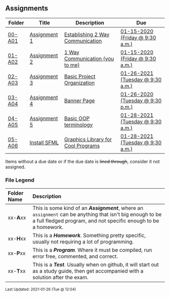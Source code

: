 ## Assignments

| Folder | Title | Description | Due |
|-----|-----|-----|-----|
| <a href="https://github.com/rugbyprof/2143-Object-Oriented-Programming/tree/master/Assignments/00-A01">00-A01</a> | <a href="https://github.com/rugbyprof/2143-Object-Oriented-Programming/tree/master/Assignments/00-A01"> Assignment 1 </a> | <a href="https://github.com/rugbyprof/2143-Object-Oriented-Programming/tree/master/Assignments/00-A01"> Establishing 2 Way Communication</a> | <a href="https://github.com/rugbyprof/2143-Object-Oriented-Programming/tree/master/Assignments/00-A01"> 01-15-2020 (Friday @ 9:30 a.m.)</a> |
| <a href="https://github.com/rugbyprof/2143-Object-Oriented-Programming/tree/master/Assignments/01-A02">01-A02</a> | <a href="https://github.com/rugbyprof/2143-Object-Oriented-Programming/tree/master/Assignments/01-A02"> Assignment 2 </a> | <a href="https://github.com/rugbyprof/2143-Object-Oriented-Programming/tree/master/Assignments/01-A02"> 1 Way Communication (you to me)</a> | <a href="https://github.com/rugbyprof/2143-Object-Oriented-Programming/tree/master/Assignments/01-A02"> 01-15-2020 (Friday @ 9:30 a.m.)</a> |
| <a href="https://github.com/rugbyprof/2143-Object-Oriented-Programming/tree/master/Assignments/02-A03">02-A03</a> | <a href="https://github.com/rugbyprof/2143-Object-Oriented-Programming/tree/master/Assignments/02-A03"> Assignment 3 </a> | <a href="https://github.com/rugbyprof/2143-Object-Oriented-Programming/tree/master/Assignments/02-A03"> Basic Project Organization</a> | <a href="https://github.com/rugbyprof/2143-Object-Oriented-Programming/tree/master/Assignments/02-A03"> 01-26-2021 (Tuesday @ 9:30 a.m.)</a> |
| <a href="https://github.com/rugbyprof/2143-Object-Oriented-Programming/tree/master/Assignments/03-A04">03-A04</a> | <a href="https://github.com/rugbyprof/2143-Object-Oriented-Programming/tree/master/Assignments/03-A04"> Assignment 4 </a> | <a href="https://github.com/rugbyprof/2143-Object-Oriented-Programming/tree/master/Assignments/03-A04"> Banner Page</a> | <a href="https://github.com/rugbyprof/2143-Object-Oriented-Programming/tree/master/Assignments/03-A04"> 01-26-2020 (Tuesday @ 9:30 p.m.)</a> |
| <a href="https://github.com/rugbyprof/2143-Object-Oriented-Programming/tree/master/Assignments/04-A05">04-A05</a> | <a href="https://github.com/rugbyprof/2143-Object-Oriented-Programming/tree/master/Assignments/04-A05"> Assignment 5 </a> | <a href="https://github.com/rugbyprof/2143-Object-Oriented-Programming/tree/master/Assignments/04-A05"> Basic OOP terminology</a> | <a href="https://github.com/rugbyprof/2143-Object-Oriented-Programming/tree/master/Assignments/04-A05"> 01-28-2021 (Tuesday @ 9:30 a.m.)</a> |
| <a href="https://github.com/rugbyprof/2143-Object-Oriented-Programming/tree/master/Assignments/05-A06">05-A06</a> | <a href="https://github.com/rugbyprof/2143-Object-Oriented-Programming/tree/master/Assignments/05-A06"> Install SFML </a> | <a href="https://github.com/rugbyprof/2143-Object-Oriented-Programming/tree/master/Assignments/05-A06"> Graphics Library for Cool Programs</a> | <a href="https://github.com/rugbyprof/2143-Object-Oriented-Programming/tree/master/Assignments/05-A06"> 01-28-2021 (Tuesday @ 9:30 a.m.)</a> |

Items without a due date or if the due date is ~~lined through~~, consider it not assigned.
### File Legend

| Folder Name | Description |
|:-----------|:-------------|
|xx-**A**xx | This is some kind of an ***Assignment***, where an `assignment` can be anything that isn't big enough to be a full fledged program, and not specific enough to be a homework. |
|xx-**H**xx | This is a ***Homework***. Something pretty specific, usually not requiring a lot of programming. |
|xx-**P**xx | This is a ***Program***. Where it must be compiled, run error free, commented, and correct. |
|xx-**T**xx | This is a ***Test***. Usually when on github, it will start out as a study guide, then get accompanied with a solution after the exam. |

<sup>Last Updated: 2021-01-26 (Tue @ 12:04)</sup>